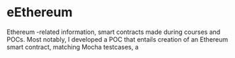 # eEthereum
Ethereum -related information, smart contracts made during courses and POCs.
Most notably, I developed a POC that entails creation of an Ethereum smart contract, matching Mocha testcases, a 
<!--stackedit_data:
eyJoaXN0b3J5IjpbMTQyMjQwODAwNV19
-->